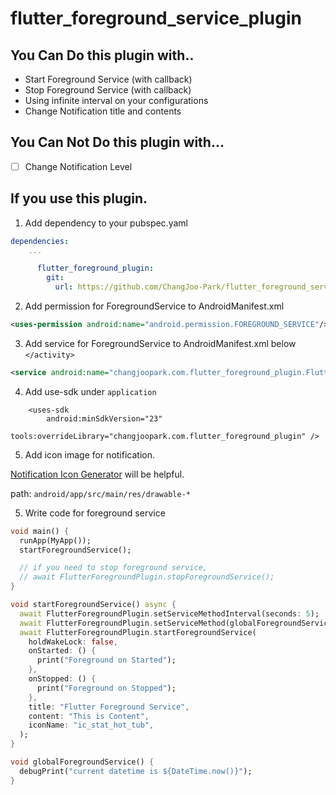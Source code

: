 # flutter_foreground_service_plugin

## You Can Do this plugin with..

- Start Foreground Service (with callback)
- Stop Foreground Service (with callback)
- Using infinite interval on your configurations
- Change Notification title and contents

## You Can Not Do this plugin with...

- [ ] Change Notification Level



## If you use this plugin.

1. Add dependency to your pubspec.yaml


```yaml
dependencies:
    ...

      flutter_foreground_plugin:
        git:
          url: https://github.com/ChangJoo-Park/flutter_foreground_service_plugin

```


2. Add permission for ForegroundService to AndroidManifest.xml

```xml
<uses-permission android:name="android.permission.FOREGROUND_SERVICE"/>
```


3. Add service for ForegroundService to AndroidManifest.xml below `</activity>`

```xml
<service android:name="changjoopark.com.flutter_foreground_plugin.FlutterForegroundService"/>
```

4. Add use-sdk under `application`

```
    <uses-sdk
        android:minSdkVersion="23"
        tools:overrideLibrary="changjoopark.com.flutter_foreground_plugin" />
```

5. Add icon image for notification.

[Notification Icon Generator](https://romannurik.github.io/AndroidAssetStudio/icons-notification.html#source.type=clipart&source.clipart=ac_unit&source.space.trim=1&source.space.pad=0&name=ic_stat_ac_unit) will be helpful.

path: `android/app/src/main/res/drawable-*`

5. Write code for foreground service

```dart
void main() {
  runApp(MyApp());
  startForegroundService();

  // if you need to stop foreground service,
  // await FlutterForegroundPlugin.stopForegroundService();
}

void startForegroundService() async {
  await FlutterForegroundPlugin.setServiceMethodInterval(seconds: 5);
  await FlutterForegroundPlugin.setServiceMethod(globalForegroundService);
  await FlutterForegroundPlugin.startForegroundService(
    holdWakeLock: false,
    onStarted: () {
      print("Foreground on Started");
    },
    onStopped: () {
      print("Foreground on Stopped");
    },
    title: "Flutter Foreground Service",
    content: "This is Content",
    iconName: "ic_stat_hot_tub",
  );
}

void globalForegroundService() {
  debugPrint("current datetime is ${DateTime.now()}");
}
```
